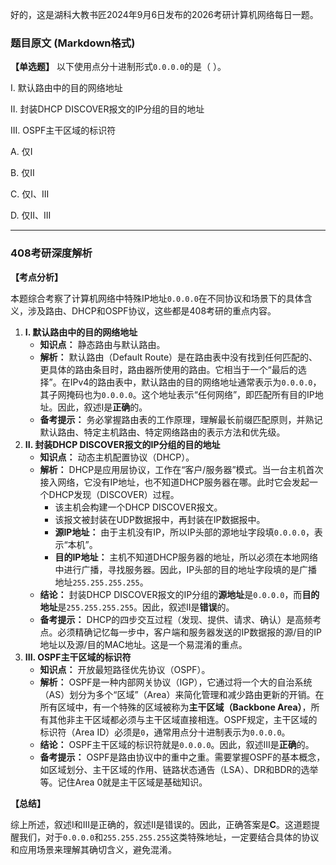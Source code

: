 好的，这是湖科大教书匠2024年9月6日发布的2026考研计算机网络每日一题。

### 题目原文 (Markdown格式)

**【单选题】** 以下使用点分十进制形式`0.0.0.0`的是（ ）。

I. 默认路由中的目的网络地址 

II. 封装DHCP DISCOVER报文的IP分组的目的地址 

III. OSPF主干区域的标识符

A. 仅I 

B. 仅II 

C. 仅I、III 

D. 仅II、III

------

### 408考研深度解析

**【考点分析】**

本题综合考察了计算机网络中特殊IP地址`0.0.0.0`在不同协议和场景下的具体含义，涉及路由、DHCP和OSPF协议，这些都是408考研的重点内容。

1. **I. 默认路由中的目的网络地址**
   - **知识点：** 静态路由与默认路由。
   - **解析：** 默认路由（Default Route）是在路由表中没有找到任何匹配的、更具体的路由条目时，路由器所使用的路由。它相当于一个“最后的选择”。在IPv4的路由表中，默认路由的目的网络地址通常表示为`0.0.0.0`，其子网掩码也为`0.0.0.0`。这个地址表示“任何网络”，即匹配所有目的IP地址。因此，叙述I是**正确**的。
   - **备考提示：** 务必掌握路由表的工作原理，理解最长前缀匹配原则，并熟记默认路由、特定主机路由、特定网络路由的表示方法和优先级。
2. **II. 封装DHCP DISCOVER报文的IP分组的目的地址**
   - **知识点：** 动态主机配置协议（DHCP）。
   - **解析：** DHCP是应用层协议，工作在“客户/服务器”模式。当一台主机首次接入网络，它没有IP地址，也不知道DHCP服务器在哪。此时它会发起一个DHCP发现（DISCOVER）过程。
     - 该主机会构建一个DHCP DISCOVER报文。
     - 该报文被封装在UDP数据报中，再封装在IP数据报中。
     - **源IP地址：** 由于主机没有IP，所以IP头部的源地址字段填`0.0.0.0`，表示“本机”。
     - **目的IP地址：** 主机不知道DHCP服务器的地址，所以必须在本地网络中进行广播，寻找服务器。因此，IP头部的目的地址字段填的是广播地址`255.255.255.255`。
   - **结论：** 封装DHCP DISCOVER报文的IP分组的**源地址**是`0.0.0.0`，而**目的地址**是`255.255.255.255`。因此，叙述II是**错误**的。
   - **备考提示：** DHCP的四步交互过程（发现、提供、请求、确认）是高频考点。必须精确记忆每一步中，客户端和服务器发送的IP数据报的源/目的IP地址以及源/目的MAC地址。这是一个易混淆的重点。
3. **III. OSPF主干区域的标识符**
   - **知识点：** 开放最短路径优先协议（OSPF）。
   - **解析：** OSPF是一种内部网关协议（IGP），它通过将一个大的自治系统（AS）划分为多个“区域”（Area）来简化管理和减少路由更新的开销。在所有区域中，有一个特殊的区域被称为**主干区域（Backbone Area）**，所有其他非主干区域都必须与主干区域直接相连。OSPF规定，主干区域的标识符（Area ID）必须是`0`，通常用点分十进制表示为`0.0.0.0`。
   - **结论：** OSPF主干区域的标识符就是`0.0.0.0`。因此，叙述III是**正确**的。
   - **备考提示：** OSPF是路由协议中的重中之重。需要掌握OSPF的基本概念，如区域划分、主干区域的作用、链路状态通告（LSA）、DR和BDR的选举等。记住Area 0就是主干区域是基础知识。

**【总结】**

综上所述，叙述I和III是正确的，叙述II是错误的。因此，正确答案是**C**。这道题提醒我们，对于`0.0.0.0`和`255.255.255.255`这类特殊地址，一定要结合具体的协议和应用场景来理解其确切含义，避免混淆。